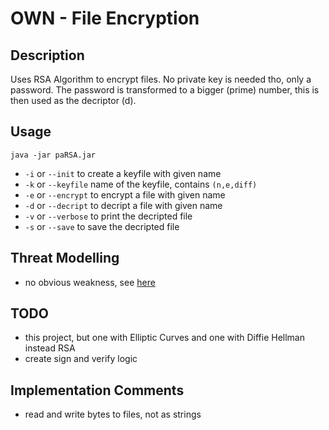# OWN - File Encryption
## Description
Uses RSA Algorithm to encrypt files. No private key is needed tho, only a password. The password is transformed to a bigger (prime) number, this is then used as the decriptor (d).

## Usage
```
java -jar paRSA.jar
```
- ```-i``` or ```--init``` to create a keyfile with given name
- ```-k``` or ```--keyfile``` name of the keyfile, contains ```(n,e,diff)```
- ```-e``` or ```--encrypt``` to encrypt a file with given name
- ```-d``` or ```--decript``` to decript a file with given name
- ```-v``` or ```--verbose``` to print the decripted file
- ```-s``` or ```--save``` to save the decripted file

## Threat Modelling
- no obvious weakness, see [here](Threat_Modelling.md)

## TODO
- this project, but one with Elliptic Curves and one with Diffie Hellman instead RSA
- create sign and verify logic

## Implementation Comments
- read and write bytes to files, not as strings
